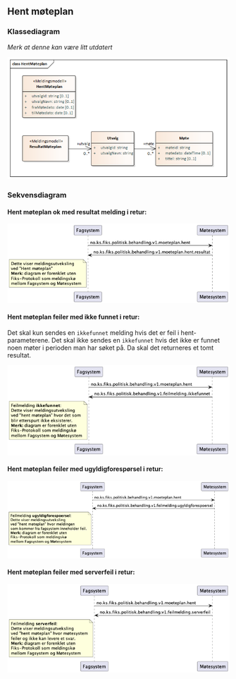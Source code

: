 ## Hent møteplan

### Klassediagram
*Merk at denne kan være litt utdatert*

![klasseidagram](klassediagram/klassediagram-møteplan-hent.png)


### Sekvensdiagram
#### Hent møteplan ok med resultat melding i retur:
![sekvensdiagram](sekvensdiagram/sekvensdiagram-møteplan-hent.png)

#### Hent møteplan feiler med ikke funnet i retur:
Det skal kun sendes en `ikkefunnet` melding hvis det er feil i hent-parameterene. 
Det skal ikke sendes en `ikkefunnet` hvis det ikke er funnet noen møter i perioden man har søket på.
Da skal det returneres et tomt resultat.

![sekvensdiagram](sekvensdiagram/sekvensdiagram-møteplan-hent-ikkefunnet.png)

#### Hent møteplan feiler med ugyldigforespørsel i retur:
![sekvensdiagram](sekvensdiagram/sekvensdiagram-møteplan-hent-ugyldigforespoersel.png)

#### Hent møteplan feiler med serverfeil i retur:
![sekvensdiagram](sekvensdiagram/sekvensdiagram-møteplan-hent-serverfeil.png)